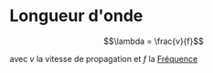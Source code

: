# Longueur d'onde

$$\lambda = \frac{v}{f}$$

avec $v$ la vitesse de propagation et $f$ la [Fréquence](Fréquence.md)